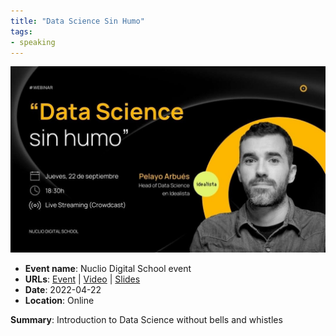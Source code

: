 ```yaml
---
title: "Data Science Sin Humo"
tags:
- speaking
---
```


![nuclio-data-sin-humo](appearances/2022/nuclio-data-science-sin-humo/nuclio-data-sin-humo.jpg)
- **Event name**: Nuclio Digital School event
- **URLs**: [Event](https://my.demio.com/ref/czrpSDLnoX2Oni6h)  |  [Video](https://www.crowdcast.io/e/data-science-sin-humo)  | [Slides](https://app.pitch.com/app/presentation/afb5c5d2-e4ab-475a-b033-de02a1c7819e/c8cbcc48-7952-4e6b-9605-bf5a0046eb6a)
- **Date**: 2022-04-22
- **Location**: Online

**Summary**: Introduction to Data Science without bells and whistles 